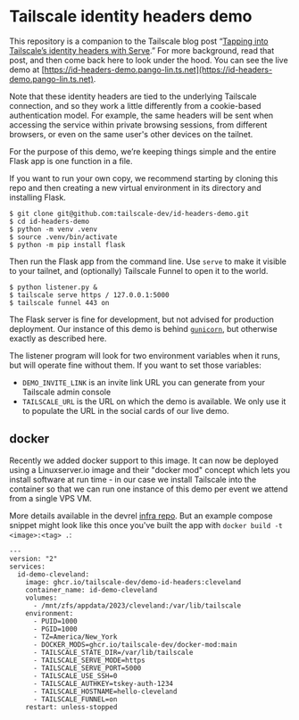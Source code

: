 # Tailscale identity headers demo

This repository is a companion to the Tailscale blog post “[Tapping into Tailscale’s identity headers with Serve](https://tailscale.dev/blog/id-headers-tailscale-serve-flask).” For more background, read that post, and then come back here to look under the hood. You can see the live demo at [https://id-headers-demo.pango-lin.ts.net](https://id-headers-demo.pango-lin.ts.net).

Note that these identity headers are tied to the underlying Tailscale connection, and so they work a little differently from a cookie-based authentication model. For example, the same headers will be sent when accessing the service within private browsing sessions, from different browsers, or even on the same user's other devices on the tailnet.

For the purpose of this demo, we’re keeping things simple and the entire Flask app is one function in a file.

If you want to run your own copy, we recommend starting by cloning this repo and then creating a new virtual environment in its directory and installing Flask.

```
$ git clone git@github.com:tailscale-dev/id-headers-demo.git
$ cd id-headers-demo
$ python -m venv .venv
$ source .venv/bin/activate
$ python -m pip install flask
```

Then run the Flask app from the command line. Use `serve` to make it visible to your tailnet, and (optionally) Tailscale Funnel to open it to the world.

```
$ python listener.py &
$ tailscale serve https / 127.0.0.1:5000
$ tailscale funnel 443 on
```

The Flask server is fine for development, but not advised for production deployment. Our instance of this demo is behind [`gunicorn`](https://gunicorn.org/), but otherwise exactly as described here.

The listener program will look for two environment variables when it runs, but will operate fine without them. If you want to set those variables:

- `DEMO_INVITE_LINK` is an invite link URL you can generate from your Tailscale admin console
- `TAILSCALE_URL` is the URL on which the demo is available. We only use it to populate the URL in the social cards of our live demo.

## docker

Recently we added docker support to this image. It can now be deployed using a Linuxserver.io image and their "docker mod" concept which lets you install software at run time - in our case we install Tailscale into the container so that we can run one instance of this demo per event we attend from a single VPS VM.

More details available in the devrel [infra repo](https://github.com/tailscale-dev/devrel-demo-infra). But an example compose snippet might look like this once you've built the app with `docker build -t <image>:<tag> .`:

```
---
version: "2"
services:
  id-demo-cleveland:
    image: ghcr.io/tailscale-dev/demo-id-headers:cleveland
    container_name: id-demo-cleveland
    volumes:
      - /mnt/zfs/appdata/2023/cleveland:/var/lib/tailscale
    environment:
      - PUID=1000
      - PGID=1000
      - TZ=America/New_York
      - DOCKER_MODS=ghcr.io/tailscale-dev/docker-mod:main
      - TAILSCALE_STATE_DIR=/var/lib/tailscale
      - TAILSCALE_SERVE_MODE=https
      - TAILSCALE_SERVE_PORT=5000
      - TAILSCALE_USE_SSH=0
      - TAILSCALE_AUTHKEY=tskey-auth-1234
      - TAILSCALE_HOSTNAME=hello-cleveland
      - TAILSCALE_FUNNEL=on
    restart: unless-stopped
```